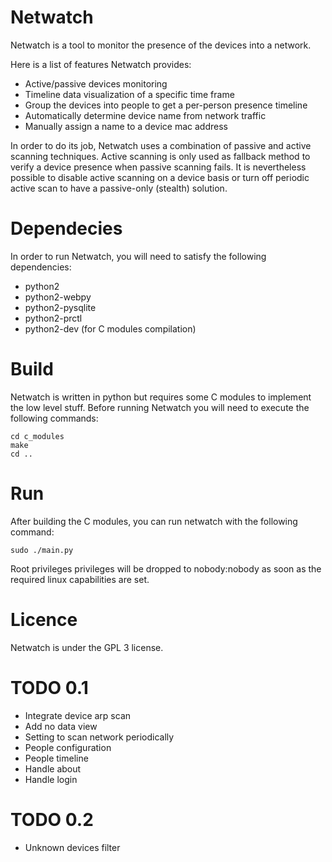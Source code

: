 # Netwatch

Netwatch is a tool to monitor the presence of the devices into a network.

Here is a list of features Netwatch provides:
- Active/passive devices monitoring
- Timeline data visualization of a specific time frame
- Group the devices into people to get a per-person presence timeline
- Automatically determine device name from network traffic
- Manually assign a name to a device mac address

In order to do its job, Netwatch uses a combination of passive and active scanning techniques.
Active scanning is only used as fallback method to verify a device presence when
passive scanning fails. It is nevertheless possible to disable active scanning on
a device basis or turn off periodic active scan to have a passive-only (stealth) solution.

# Dependecies

In order to run Netwatch, you will need to satisfy the following dependencies:

- python2
- python2-webpy
- python2-pysqlite
- python2-prctl
- python2-dev (for C modules compilation)

# Build

Netwatch is written in python but requires some C modules to implement the low
level stuff. Before running Netwatch you will need to execute the following commands:

```
cd c_modules
make
cd ..
```

# Run

After building the C modules, you can run netwatch with the following command:

```
sudo ./main.py
```

Root privileges privileges will be dropped to nobody:nobody as soon as the
required linux capabilities are set.

# Licence

Netwatch is under the GPL 3 license.

# TODO 0.1
- Integrate device arp scan
- Add no data view
- Setting to scan network periodically
- People configuration
- People timeline
- Handle about
- Handle login

# TODO 0.2
- Unknown devices filter
